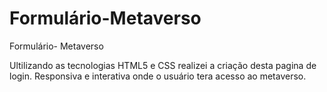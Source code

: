 # Formulário-Metaverso
Formulário- Metaverso 

Ultilizando as tecnologias HTML5 e CSS realizei a criação desta pagina de login.
Responsiva e interativa onde o usuário tera acesso ao metaverso. 
